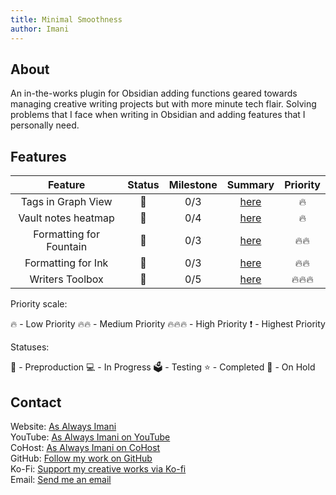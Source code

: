 ```yaml
---
title: Minimal Smoothness
author: Imani
---
```


## About

An in-the-works plugin for Obsidian adding functions geared towards managing creative writing projects but with more minute tech flair. Solving problems that I face when writing in Obsidian and adding features that I personally need.

## Features

|         Feature         | Status | Milestone |              Summary              | Priority |
| :---------------------: | :----: | :-------: | :-------------------------------: | :------: |
|   Tags in Graph View    |   📑   |    0/3    |   [here](docs\graphViewTags.md)   |    🔥    |
|   Vault notes heatmap   |   📑   |    0/4    |      [here](docs\heatmap.md)      |    🔥    |
| Formatting for Fountain |   📑   |    0/3    | [here](docs\formatingFountain.md) |   🔥🔥   |
|   Formatting for Ink    |   📑   |    0/3    |   [here](docs\formatingInk.md)    |   🔥🔥   |
|     Writers Toolbox     |   📑   |    0/5    |  [here](docs\writersToolbox.md)   |  🔥🔥🔥  |

Priority scale:

🔥 - Low Priority
🔥🔥 - Medium Priority
🔥🔥🔥 - High Priority
❗ - Highest Priority

Statuses:

📑 - Preproduction
💻 - In Progress
🗳️ - Testing
⭐ - Completed
💾 - On Hold

## Contact

Website: [As Always Imani](https://www.asalwaysimani.com)  
YouTube: [As Always Imani on YouTube](https://www.youtube.com/@asalwaysimani)  
CoHost: [As Always Imani on CoHost](https://cohost.org/asalwaysimani)  
GitHub: [Follow my work on GitHub](https://github.com/asalwaysimani)  
Ko-Fi: [Support my creative works via Ko-fi](https://ko-fi.com/asalwaysimani)  
Email: [Send me an email](mailto:contact@asalwaysimani.com)
